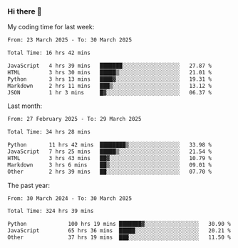 ### Hi there 👋

My coding time for last week:

<!--START_SECTION:week-->

```txt
From: 23 March 2025 - To: 30 March 2025

Total Time: 16 hrs 42 mins

JavaScript   4 hrs 39 mins   ███████░░░░░░░░░░░░░░░░░░   27.87 %
HTML         3 hrs 30 mins   █████▒░░░░░░░░░░░░░░░░░░░   21.01 %
Python       3 hrs 13 mins   ████▓░░░░░░░░░░░░░░░░░░░░   19.31 %
Markdown     2 hrs 11 mins   ███▒░░░░░░░░░░░░░░░░░░░░░   13.12 %
JSON         1 hr 3 mins     █▓░░░░░░░░░░░░░░░░░░░░░░░   06.37 %
```

<!--END_SECTION:week-->

Last month:

<!--START_SECTION:month-->

```txt
From: 27 February 2025 - To: 29 March 2025

Total Time: 34 hrs 28 mins

Python       11 hrs 42 mins  ████████▒░░░░░░░░░░░░░░░░   33.98 %
JavaScript   7 hrs 25 mins   █████▒░░░░░░░░░░░░░░░░░░░   21.54 %
HTML         3 hrs 43 mins   ██▓░░░░░░░░░░░░░░░░░░░░░░   10.79 %
Markdown     3 hrs 6 mins    ██▒░░░░░░░░░░░░░░░░░░░░░░   09.01 %
Other        2 hrs 39 mins   ██░░░░░░░░░░░░░░░░░░░░░░░   07.70 %
```

<!--END_SECTION:month-->

The past year:

<!--START_SECTION:year-->

```txt
From: 30 March 2024 - To: 30 March 2025

Total Time: 324 hrs 39 mins

Python             100 hrs 19 mins ███████▓░░░░░░░░░░░░░░░░░   30.90 %
JavaScript         65 hrs 36 mins  █████░░░░░░░░░░░░░░░░░░░░   20.21 %
Other              37 hrs 19 mins  ███░░░░░░░░░░░░░░░░░░░░░░   11.50 %
```

<!--END_SECTION:year-->
